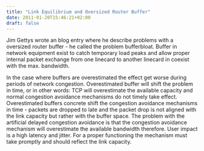 ```yaml
---
title: "Link Equilibrium and Oversized Router Buffer"
date: 2011-01-20T15:46:21+02:00
draft: false
---
```


Jim Gettys wrote an blog entry where he describe problems with a oversized
router buffer - he called the problem bufferbloat.
Buffer in network equipment exist to catch temporary load peaks and allow
proper internal packet exchange from one linecard
to another linecard in coexist with the max. bandwidth.


In the case where buffers are overestimated the effect get worse during
periods of network congestion. Overestimated buffer will shift the problem
in time, or in other words: TCP will overestimate the available capacity
and normal congestion avoidance mechanisms do not timely take effect.
Overestimated buffers concrete shift the congestion avoidance mechanisms
in time - packets are dropped to late and the packet drop is not aligned
with the link capacity but rather with the buffer space. The problem with
the artificial delayed congestion avoidance is that the congestion
avoidance mechanism will overestimate the available bandwidth therefore.
User impact is a high latency and jitter. For a proper functioning the
mechanism must take promptly and should reflect the link capacity.



